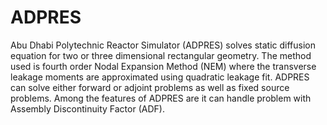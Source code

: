 # ADPRES

Abu Dhabi Polytechnic Reactor Simulator (ADPRES) solves static diffusion equation for two or three dimensional rectangular geometry. The method used is fourth order Nodal Expansion Method (NEM) where the transverse leakage moments are approximated using quadratic leakage fit. ADPRES can solve either forward or adjoint problems as well as fixed source problems. Among the features of ADPRES are it can handle problem with Assembly Discontinuity Factor (ADF).
